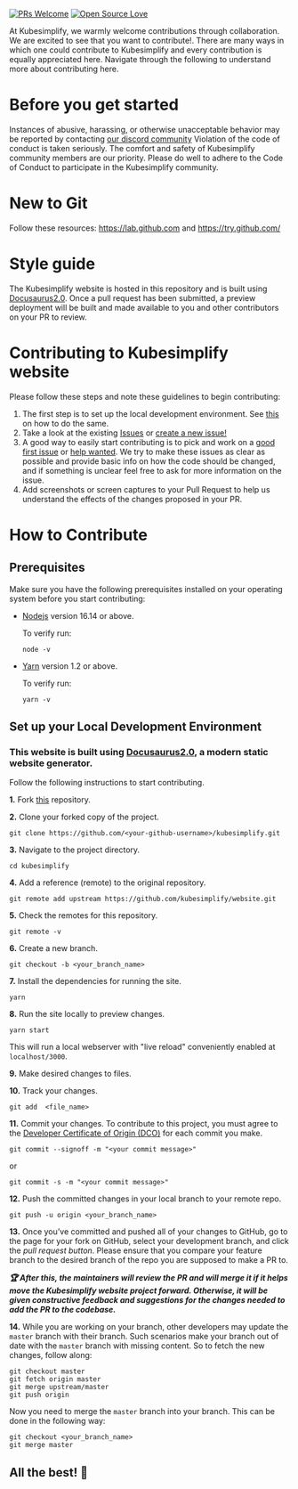[![PRs Welcome](https://img.shields.io/badge/PRs-welcome-brightgreen.svg?style=flat-square)](https://github.com/kubesimplify/website/pulls)
[![Open Source Love](https://badges.frapsoft.com/os/v1/open-source.png?v=103)](https://github.com/kubesimplify/)

At Kubesimplify, we warmly welcome contributions through collaboration. We are excited to see that you want to contribute!. There are many ways in which one could contribute to Kubesimplify and every contribution is equally appreciated here. Navigate through the following to understand more about contributing here.

# Before you get started

Instances of abusive, harassing, or otherwise unacceptable behavior may be reported by contacting [our discord community](https://kubesimplify.com/discord)
Violation of the code of conduct is taken seriously. The comfort and safety of Kubesimplify community members are our priority. Please do well to adhere to the Code of Conduct to participate in the Kubesimplify community.

# New to Git

Follow these resources: https://lab.github.com and https://try.github.com/

# Style guide

The Kubesimplify website is hosted in this repository and is built using [Docusaurus2.0](https://docusaurus.io/). Once a pull request has been submitted, a preview deployment will be built and made available to you and other contributors on your PR to review.

# Contributing to Kubesimplify website

Please follow these steps and note these guidelines to begin contributing:

1. The first step is to set up the local development environment. See [this](#how-to-contribute) on how to do the same.
1. Take a look at the existing [Issues](https://github.com/kubesimplify/website/issues) or [create a new issue!](https://github.com/kubesimplify/website/issues/new/choose)
1. A good way to easily start contributing is to pick and work on a [good first issue](https://github.com/kubesimplify/website/labels/good%20first%20issue) or [help wanted](https://github.com/kubesimplify/website/labels/help%20wanted). We try to make these issues as clear as possible and provide basic info on how the code should be changed, and if something is unclear feel free to ask for more information on the issue.
1. Add screenshots or screen captures to your Pull Request to help us understand the effects of the changes proposed in your PR.

# How to Contribute

## Prerequisites

Make sure you have the following prerequisites installed on your operating system before you start contributing:

- [Nodejs](https://nodejs.org/en/) version 16.14 or above.

  To verify run:

  ```
  node -v
  ```

- [Yarn](https://yarnpkg.com) version 1.2 or above.

  To verify run:

  ```
  yarn -v
  ```

## Set up your Local Development Environment

### This website is built using [Docusaurus2.0](https://docusaurus.io/), a modern static website generator.

Follow the following instructions to start contributing.

**1.** Fork [this](https://github.com/kubesimplify/website) repository.

**2.** Clone your forked copy of the project.

```
git clone https://github.com/<your-github-username>/kubesimplify.git
```

**3.** Navigate to the project directory.

```
cd kubesimplify
```

**4.** Add a reference (remote) to the original repository.

```
git remote add upstream https://github.com/kubesimplify/website.git
```

**5.** Check the remotes for this repository.

```
git remote -v
```

**6.** Create a new branch.

```
git checkout -b <your_branch_name>
```

**7.** Install the dependencies for running the site.

```
yarn
```

**8.** Run the site locally to preview changes.

```
yarn start
```

This will run a local webserver with "live reload" conveniently enabled at `localhost/3000`.

**9.** Make desired changes to files.

**10.** Track your changes.

```
git add  <file_name>
```

**11.** Commit your changes. To contribute to this project, you must agree to the [Developer Certificate of Origin (DCO)](https://github.com/dcoapp/app#how-it-works) for each commit you make.

```
git commit --signoff -m "<your commit message>"
```

or

```
git commit -s -m "<your commit message>"
```

**12.** Push the committed changes in your local branch to your remote repo.

```
git push -u origin <your_branch_name>
```

**13.** Once you’ve committed and pushed all of your changes to GitHub, go to the page for your fork on GitHub, select your development branch, and click the _pull request button_. Please ensure that you compare your feature branch to the desired branch of the repo you are supposed to make a PR to.

**_:trophy: After this, the maintainers will review the PR and will merge it if it helps move the Kubesimplify website project forward. Otherwise, it will be given constructive feedback and suggestions for the changes needed to add the PR to the codebase._**

**14.** While you are working on your branch, other developers may update the `master` branch with their branch. Such scenarios make your branch out of date with the `master` branch with missing content. So to fetch the new changes, follow along:

```
git checkout master
git fetch origin master
git merge upstream/master
git push origin
```

Now you need to merge the `master` branch into your branch. This can be done in the following way:

```
git checkout <your_branch_name>
git merge master
```

## All the best! 🥇
